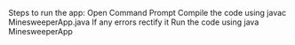 Steps to run the app:
Open Command Prompt
Compile the code using javac MinesweeperApp.java
If any errors rectify it 
Run the code using java MinesweeperApp
